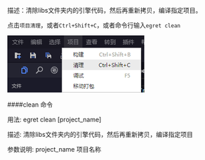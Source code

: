 
描述：清除libs文件夹内的引擎代码，然后再重新拷贝，编译指定项目。

点击`项目清理`，或者`Ctrl+Shift+C`，或者命令行输入`egret clean`

![](1.png)

####clean 命令

用法:
    egret clean [project_name]


描述:
    清除libs文件夹内的引擎代码，然后再重新拷贝，编译指定项目


参数说明:
    project_name   项目名称
